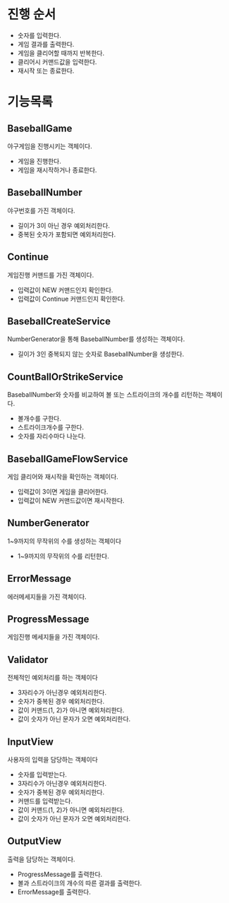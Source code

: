 # 진행 순서
- 숫자를 입력한다.
- 게임 결과를 출력한다.
- 게임을 클리어할 때까지 반복한다.
- 클리어시 커맨드값을 입력한다.
- 재시작 또는 종료한다.

# 기능목록

## BaseballGame

야구게임을 진행시키는 객체이다.

 - 게임을 진행한다.
 - 게임을 재시작하거나 종료한다.
 
## BaseballNumber

야구번호를 가진 객체이다.

 - 길이가 3이 아닌 경우 예외처리한다.
 - 중복된 숫자가 포함되면 예외처리한다.

## Continue

 게임진행 커맨드를 가진 객체이다.
 
 - 입력값이 NEW 커맨드인지 확인한다.
 - 입력값이 Continue 커맨드인지 확인한다.
 
## BaseballCreateService

 NumberGenerator을 통해 BaseballNumber를 생성하는 객체이다.
 
 - 길이가 3인 중복되지 않는 숫자로 BaseballNumber을 생성한다.
 
## CountBallOrStrikeService
 
 BaseballNumber와 숫자를 비교하여 볼 또는 스트라이크의 개수를 리턴하는 객체이다.
 
 - 볼개수를 구한다.
 - 스트라이크개수를 구한다.
 - 숫자를 자리수마다 나눈다.

## BaseballGameFlowService

 게임 클리어와 재시작을 확인하는 객체이다.
 
 - 입력값이 3이면 게임을 클리어한다.
 - 입력값이 NEW 커맨드값이면 재시작한다.
 
## NumberGenerator

 1~9까지의 무작위의 수를 생성하는 객체이다
 
 - 1~9까지의 무작위의 수를 리턴한다.
 
## ErrorMessage

 에러메세지들을 가진 객체이다.
 
## ProgressMessage

 게임진행 메세지들을 가진 객체이다.

## Validator

 전체적인 예외처리를 하는 객체이다
 
 - 3자리수가 아닌경우 예외처리한다.
 - 숫자가 중복된 경우 예외처리한다.
 - 값이 커맨드(1, 2)가 아니면 예외처리한다.
 - 값이 숫자가 아닌 문자가 오면 예외처리한다.

## InputView

 사용자의 입력을 담당하는 객체이다
 
 - 숫자를 입력받는다.
 - 3자리수가 아닌경우 예외처리한다.
 - 숫자가 중복된 경우 예외처리한다.
 - 커맨드를 입력받는다.
 - 값이 커맨드(1, 2)가 아니면 예외처리한다.
 - 값이 숫자가 아닌 문자가 오면 예외처리한다.

## OutputView

 출력을 담당하는 객체이다.
 
 - ProgressMessage를 출력한다.
 - 볼과 스트라이크의 개수의 따른 결과를 출력한다.
 - ErrorMessage를 출력한다.
 
 